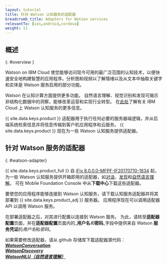 ```yaml
---
layout: tutorial
title: 针对 Watson 认知服务的适配器
breadcrumb_title: Adapters for Watson services
relevantTo: [ios,android,cordova]
weight: 11
---
```

<!-- NLS_CHARSET=UTF-8 -->
## 概述
{: #overview }

Watson on IBM Cloud 使您能够访问现今可用的最广泛范围的认知技术，以便快速安全地构建智慧的应用程序。分析图和视频以了解情绪以及从文本中抽取关键字和实体是 Watson 服务启用的部分功能。

Watson 在认知计算方面提供更多功能。 自然语言理解、视觉识别和发现可揭示非结构化数据中的洞察，能够改革运营和实现行业转型。 在[此处](https://www.ibm.com/watson/developercloud/)了解有关 IBM Cloud 上 Watson 认知服务的更多信息。

{{ site.data.keys.product }} 适配器用于执行任何必要的服务器端逻辑，并从后端系统检索信息并将信息传输到客户机应用程序和云服务。 {{ site.data.keys.product }} 现在为一些 Watson 认知服务提供适配器。

##  针对 Watson 服务的适配器
{: #watson-adapter}

{{ site.data.keys.product_full }} 自 [iFix 8.0.0.0-MFPF-IF20170710-1834](https://mobilefirstplatform.ibmcloud.com/blog/2017/07/11/8-0-ifix-release/) 起，为一些 Watson 认知服务提供开箱即用的适配器，如[对话](https://www.ibm.com/watson/developercloud/conversation.html)、[发现](https://www.ibm.com/watson/developercloud/discovery.html)和[自然语言理解](https://www.ibm.com/watson/developercloud/natural-language-understanding.html)。 可在 Mobile Foundation Console 中从**下载中心**下载这些适配器。

要使您的应用程序能够连接到 Watson 认知服务，请下载认知服务适配器并将其部署到 {{ site.data.keys.product_adj }} 服务器。 应用程序现在可以调用适配器 API 以调用 Watson 服务。

在部署适配器之后，对其进行配置以连接到 Watson 服务。 为此，请转至**适配器配置**页面，并在**适配器配置**页面内的_**用户名**_和_**密码**_字段中提供来自 Watson **服务凭证**的*用户名*和*密码*。

如果需要修改适配器，请从 github 存储库下载适配器源代码：<br/>
[_**WatsonConversation**_](https://github.com/mfpdev/mfp-extension-adapters/tree/master/WatsonConversationAdapter)<br/> [_**WatsonDiscovery**_](https://github.com/mfpdev/mfp-extension-adapters/tree/master/WatsonDiscoveryAdapter)<br/>
[_**WatsonNLU（自然语言理解）**_](https://github.com/mfpdev/mfp-extension-adapters/tree/master/WatsonNLUAdapter)
